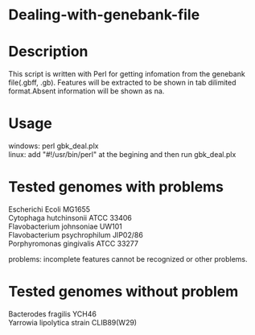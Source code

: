 
Dealing-with-genebank-file
=======================

# Description
This script is written with Perl for getting infomation from the genebank file(.gbff, .gb). Features will be extracted to be shown in tab dilimited format.Absent information will be shown as na.

# Usage
windows: perl gbk_deal.plx<br> 
linux: add "#!/usr/bin/perl" at the begining and then run gbk_deal.plx<br>

# Tested genomes with problems

Escherichi Ecoli MG1655<br>
Cytophaga hutchinsonii ATCC 33406<br>
Flavobacterium johnsoniae UW101<br>
Flavobacterium psychrophilum JIP02/86<br>
Porphyromonas gingivalis ATCC 33277<br>

problems: incomplete features cannot be recognized or other problems.

# Tested genomes without problem
Bacterodes fragilis YCH46<br>
Yarrowia lipolytica strain CLIB89(W29)<br>
